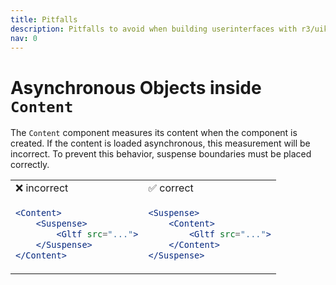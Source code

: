 ```yaml
---
title: Pitfalls
description: Pitfalls to avoid when building userinterfaces with r3/uikit
nav: 0
---
```


# Asynchronous Objects inside `Content`

The `Content` component measures its content when the component is created. If the content is loaded asynchronous, this measurement will be incorrect. To prevent this behavior, suspense boundaries must be placed correctly.

<table>
<tr><td>❌ incorrect</td><td>✅ correct</td></tr>
<tr>
<td>

```jsx
<Content>
    <Suspense>
        <Gltf src="...">
    </Suspense>
</Content>
```

</td>
<td>

```jsx
<Suspense>
    <Content>
        <Gltf src="...">
    </Content>
</Suspense>
```

</td>
</tr>
</table>